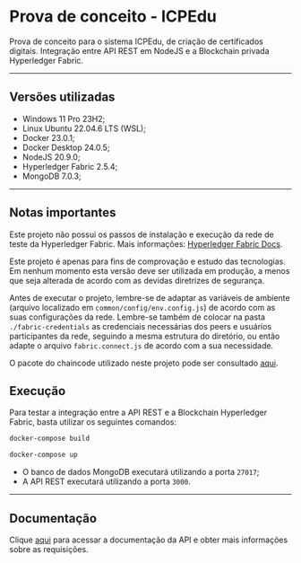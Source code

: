 # Prova de conceito - ICPEdu

Prova de conceito para o sistema ICPEdu, de criação de certificados digitais. Integração entre API REST em NodeJS e a Blockchain privada Hyperledger Fabric.

---

## Versões utilizadas

- Windows 11 Pro 23H2;
- Linux Ubuntu 22.04.6 LTS (WSL);
- Docker 23.0.1;
- Docker Desktop 24.0.5;
- NodeJS 20.9.0;
- Hyperledger Fabric 2.5.4;
- MongoDB 7.0.3;

---

## Notas importantes

Este projeto não possui os passos de instalação e execução da rede de teste da Hyperledger Fabric. Mais informações: [Hyperledger Fabric Docs](https://hyperledger-fabric.readthedocs.io/en/latest/index.html).

Este projeto é apenas para fins de comprovação e estudo das tecnologias. Em nenhum momento esta versão deve ser utilizada em produção, a menos que seja alterada de acordo com as devidas diretrizes de segurança.

Antes de executar o projeto, lembre-se de adaptar as variáveis de ambiente (arquivo localizado em `common/config/env.config.js`) de acordo com as suas configurações da rede. Lembre-se também de colocar na pasta `./fabric-credentials` as credenciais necessárias dos peers e usuários participantes da rede, seguindo a mesma estrutura do diretório, ou então adapte o arquivo `fabric.connect.js` de acordo com a sua necessidade.

O pacote do chaincode utilizado neste projeto pode ser consultado [aqui]().

## Execução

Para testar a integração entre a API REST e a Blockchain Hyperledger Fabric, basta utilizar os seguintes comandos:

```bash
docker-compose build
```

```bash
docker-compose up
```

- O banco de dados MongoDB executará utilizando a porta `27017`;
- A API REST executará utilizando a porta `3000`.

---

## Documentação

Clique [aqui](https://documenter.getpostman.com/view/16678749/2s9YXpVyxJ) para acessar a documentação da API e obter mais informações sobre as requisições.